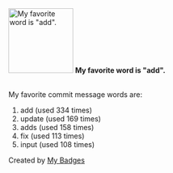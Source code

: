 <img src="https://my-badges.github.io/my-badges/favorite-word.png" alt="My favorite word is &quot;add&quot;." title="My favorite word is &quot;add&quot;." width="128">
<strong>My favorite word is &quot;add&quot;.</strong>
<br><br>

My favorite commit message words are:

1. add (used 334 times)
2. update (used 169 times)
3. adds (used 158 times)
4. fix (used 113 times)
5. input (used 108 times)


Created by <a href="https://github.com/my-badges/my-badges">My Badges</a>